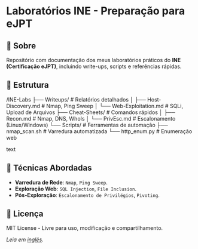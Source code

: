 # Laboratórios INE - Preparação para eJPT

## 📌 Sobre  
Repositório com documentação dos meus laboratórios práticos do **INE (Certificação eJPT)**, incluindo write-ups, scripts e referências rápidas.

## 🚀 Estrutura  
/INE-Labs
├── Writeups/ # Relatórios detalhados
│ ├── Host-Discovery.md # Nmap, Ping Sweep
│ └── Web-Exploitation.md # SQLi, Upload de Arquivos
├── Cheat-Sheets/ # Comandos rápidos
│ ├── Recon.md # Nmap, DNS, WhoIs
│ └── PrivEsc.md # Escalonamento (Linux/Windows)
└── Scripts/ # Ferramentas de automação
├── nmap_scan.sh # Varredura automatizada
└── http_enum.py # Enumeração web

text

## 🔧 Técnicas Abordadas  
- **Varredura de Rede**: `Nmap`, `Ping Sweep`.  
- **Exploração Web**: `SQL Injection`, `File Inclusion`.  
- **Pós-Exploração**: `Escalonamento de Privilégios`, `Pivoting`.  

## 📜 Licença  
MIT License - Livre para uso, modificação e compartilhamento.  

*Leia em [inglês](/EN/README.md).* 
